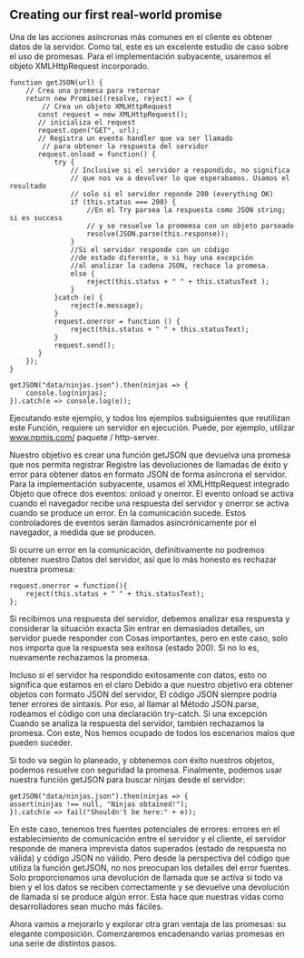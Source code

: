 ## Creating our first real-world promise

Una de las acciones asíncronas más comunes en el cliente es obtener datos de la
servidor. Como tal, este es un excelente estudio de caso sobre el uso de promesas. Para el
implementación subyacente, usaremos el objeto XMLHttpRequest incorporado.

```
function getJSON(url) {
    // Crea una promesa para retornar
    return new Promise((resolve, reject) => {
        // Crea un objeto XMLHttpRequest
       const request = new XMLHttpRequest();
       // inicializa el request
       request.open("GET", url);
       // Registra un evento handler que va ser llamado
        // para obtener la respuesta del servidor
       request.onload = function() {
           try {
               // Inclusive si el servidor a respondido, no significa
               // que nos va a devolver lo que esperabamos. Usamos el resultado
               // solo si el servidor reponde 200 (everything OK)
               if (this.status === 200) {
                   //En el Try parsea la respuesta como JSON string; si es success
                   // y se resuelve la promemsa con un objeto parseado
                   resolve(JSON.parse(this.response));
               }
               //Si el servidor responde con un código
               //de estado diferente, o si hay una excepción
               //al analizar la cadena JSON, rechace la promesa.
               else {
                   reject(this.status + " " + this.statusText );
               }
           }catch (e) {
               reject(e.message);
           }
           request.onerror = function () {
               reject(this.status + " " + this.statusText);
           }
           request.send();
       }
    });
}

getJSON("data/ninjas.json").then(ninjas => {
    console.log(ninjas);
}).catch(e => console.log(e));
```

Ejecutando este ejemplo, y todos los ejemplos subsiguientes que reutilizan este
Función, requiere un servidor en ejecución. Puede, por ejemplo, utilizar www.npmjs.com/
paquete / http-server.

Nuestro objetivo es crear una función getJSON que devuelva una promesa que nos permita registrar
Registre las devoluciones de llamadas de éxito y error para obtener datos en formato JSON de forma asíncrona
el servidor. Para la implementación subyacente, usamos el XMLHttpRequest integrado
Objeto que ofrece dos eventos: onload y onerror. El evento onload se activa cuando
el navegador recibe una respuesta del servidor y onerror se activa cuando se produce un error.
En la comunicación sucede. Estos controladores de eventos serán llamados asincrónicamente por el
navegador, a medida que se producen.

Si ocurre un error en la comunicación, definitivamente no podremos obtener nuestro
Datos del servidor, así que lo más honesto es rechazar nuestra promesa:

```
request.onerror = function(){
    reject(this.status + " " + this.statusText);
};
```

Si recibimos una respuesta del servidor, debemos analizar esa respuesta y considerar
la situación exacta Sin entrar en demasiados detalles, un servidor puede responder con
Cosas importantes, pero en este caso, solo nos importa que la respuesta sea exitosa (estado 200). Si
no lo es, nuevamente rechazamos la promesa.

Incluso si el servidor ha respondido exitosamente con datos, esto no significa que
estamos en el claro Debido a que nuestro objetivo era obtener objetos con formato JSON del servidor,
El código JSON siempre podría tener errores de sintaxis. Por eso, al llamar al
Método JSON.parse, rodeamos el código con una declaración try-catch. Si una excepción
Cuando se analiza la respuesta del servidor, también rechazamos la promesa. Con este,
Nos hemos ocupado de todos los escenarios malos que pueden suceder.

Si todo va según lo planeado, y obtenemos con éxito nuestros objetos, podemos
resuelve con seguridad la promesa. Finalmente, podemos usar nuestra función getJSON para buscar ninjas
desde el servidor:

```
getJSON("data/ninjas.json").then(ninjas => {
assert(ninjas !== null, "Ninjas obtained!");
}).catch(e => fail("Shouldn't be here:" + e));
```

En este caso, tenemos tres fuentes potenciales de errores: errores en el establecimiento de
comunicación entre el servidor y el cliente, el servidor responde de manera imprevista
datos superados (estado de respuesta no válida) y código JSON no válido. Pero desde la perspectiva
del código que utiliza la función getJSON, no nos preocupan los detalles del error
fuentes. Solo proporcionamos una devolución de llamada que se activa si todo va bien y el
los datos se reciben correctamente y se devuelve una devolución de llamada si se produce algún error. Esta
hace que nuestras vidas como desarrolladores sean mucho más fáciles.

Ahora vamos a mejorarlo y explorar otra gran ventaja de las promesas: 
su elegante composición. Comenzaremos encadenando varias promesas en una serie de
distintos pasos.